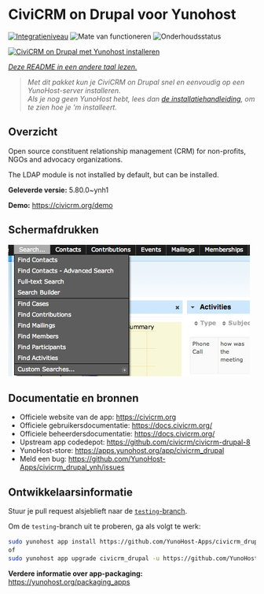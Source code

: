 <!--
NB: Deze README is automatisch gegenereerd door <https://github.com/YunoHost/apps/tree/master/tools/readme_generator>
Hij mag NIET handmatig aangepast worden.
-->

# CiviCRM on Drupal voor Yunohost

[![Integratieniveau](https://apps.yunohost.org/badge/integration/civicrm_drupal)](https://ci-apps.yunohost.org/ci/apps/civicrm_drupal/)
![Mate van functioneren](https://apps.yunohost.org/badge/state/civicrm_drupal)
![Onderhoudsstatus](https://apps.yunohost.org/badge/maintained/civicrm_drupal)

[![CiviCRM on Drupal met Yunohost installeren](https://install-app.yunohost.org/install-with-yunohost.svg)](https://install-app.yunohost.org/?app=civicrm_drupal)

*[Deze README in een andere taal lezen.](./ALL_README.md)*

> *Met dit pakket kun je CiviCRM on Drupal snel en eenvoudig op een YunoHost-server installeren.*  
> *Als je nog geen YunoHost hebt, lees dan [de installatiehandleiding](https://yunohost.org/install), om te zien hoe je 'm installeert.*

## Overzicht

Open source constituent relationship management (CRM) for non-profits, NGOs and advocacy organizations.

The LDAP module is not installed by default, but can be installed.


**Geleverde versie:** 5.80.0~ynh1

**Demo:** <https://civicrm.org/demo>

## Schermafdrukken

![Schermafdrukken van CiviCRM on Drupal](./doc/screenshots/screenshot.png)

## Documentatie en bronnen

- Officiele website van de app: <https://civicrm.org>
- Officiele gebruikersdocumentatie: <https://docs.civicrm.org/>
- Officiele beheerdersdocumentatie: <https://docs.civicrm.org/>
- Upstream app codedepot: <https://github.com/civicrm/civicrm-drupal-8>
- YunoHost-store: <https://apps.yunohost.org/app/civicrm_drupal>
- Meld een bug: <https://github.com/YunoHost-Apps/civicrm_drupal_ynh/issues>

## Ontwikkelaarsinformatie

Stuur je pull request alsjeblieft naar de [`testing`-branch](https://github.com/YunoHost-Apps/civicrm_drupal_ynh/tree/testing).

Om de `testing`-branch uit te proberen, ga als volgt te werk:

```bash
sudo yunohost app install https://github.com/YunoHost-Apps/civicrm_drupal_ynh/tree/testing --debug
of
sudo yunohost app upgrade civicrm_drupal -u https://github.com/YunoHost-Apps/civicrm_drupal_ynh/tree/testing --debug
```

**Verdere informatie over app-packaging:** <https://yunohost.org/packaging_apps>
